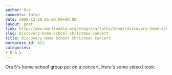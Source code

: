 ```yaml
---
author: Ora
comments: false
date: 2008-12-20 05:00:00+00:00
layout: post
link: http://www.martindale.org/blog/ora/talks/about/discovery-home-school-christmas-concert
slug: discovery-home-school-christmas-concert
title: Discovery Home School Christmas Concert
wordpress_id: 421
categories:
- Ora 5
---
```


Ora 5's home school group put on a concert. Here's some video I took:  


